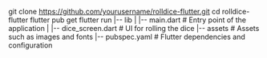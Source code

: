 git clone https://github.com/yourusername/rolldice-flutter.git
cd rolldice-flutter
flutter pub get
flutter run
|-- lib
|   |-- main.dart           # Entry point of the application
|   |-- dice_screen.dart     # UI for rolling the dice
|-- assets                  # Assets such as images and fonts
|-- pubspec.yaml            # Flutter dependencies and configuration



